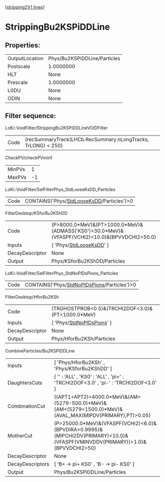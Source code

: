 [[stripping21r1 lines]](./stripping21r1-index)

# StrippingBu2KSPiDDLine

## Properties:

|                |                              |
|----------------|------------------------------|
| OutputLocation | Phys/Bu2KSPiDDLine/Particles |
| Postscale      | 1.0000000                    |
| HLT            | None                         |
| Prescale       | 1.0000000                    |
| L0DU           | None                         |
| ODIN           | None                         |

## Filter sequence:

LoKi::VoidFilter/StrippingBu2KSPiDDLineVOIDFilter

|      |                                                               |
|------|---------------------------------------------------------------|
| Code | (recSummaryTrack(LHCb.RecSummary.nLongTracks, TrLONG) \< 250) |

CheckPV/checkPVmin1

|        |     |
|--------|-----|
| MinPVs | 1   |
| MaxPVs | -1  |

LoKi::VoidFilter/SelFilterPhys_StdLooseKsDD_Particles

|      |                                                                                            |
|------|--------------------------------------------------------------------------------------------|
| Code | CONTAINS('Phys/[StdLooseKsDD](./stripping21r1-commonparticles-stdlooseksdd)/Particles')\>0 |

FilterDesktop/KSforBu2KShDD

|                 |                                                                                                       |
|-----------------|-------------------------------------------------------------------------------------------------------|
| Code            | (P\>8000.0\*MeV)&(PT\>1000.0\*MeV)&(ADMASS('KS0')\<30.0\*MeV)&(VFASPF(VCHI2)\<10.0)&(BPVVDCHI2\>50.0) |
| Inputs          | [ 'Phys/[StdLooseKsDD](./stripping21r1-commonparticles-stdlooseksdd)' ]                             |
| DecayDescriptor | None                                                                                                  |
| Output          | Phys/KSforBu2KShDD/Particles                                                                          |

LoKi::VoidFilter/SelFilterPhys_StdNoPIDsPions_Particles

|      |                                                                                                |
|------|------------------------------------------------------------------------------------------------|
| Code | CONTAINS('Phys/[StdNoPIDsPions](./stripping21r1-commonparticles-stdnopidspions)/Particles')\>0 |

FilterDesktop/HforBu2KSh

|                 |                                                                               |
|-----------------|-------------------------------------------------------------------------------|
| Code            | (TRGHOSTPROB\<0.5)&(TRCHI2DOF\<3.0)&(PT\>1000.0\*MeV)                         |
| Inputs          | [ 'Phys/[StdNoPIDsPions](./stripping21r1-commonparticles-stdnopidspions)' ] |
| DecayDescriptor | None                                                                          |
| Output          | Phys/HforBu2KSh/Particles                                                     |

CombineParticles/Bu2KSPiDDLine

|                  |                                                                                                                                      |
|------------------|--------------------------------------------------------------------------------------------------------------------------------------|
| Inputs           | [ 'Phys/HforBu2KSh' , 'Phys/KSforBu2KShDD' ]                                                                                       |
| DaughtersCuts    | { '' : 'ALL' , 'KS0' : 'ALL' , 'pi+' : 'TRCHI2DOF\<3.0' , 'pi-' : 'TRCHI2DOF\<3.0' }                                                 |
| CombinationCut   | ((APT1+APT2)\>4000.0\*MeV)&(AM\>(5279-500.0)\*MeV)&(AM\<(5279+1500.0)\*MeV)&(AVAL_MAX(MIPDV(PRIMARY),PT)\>0.05)                      |
| MotherCut        | (P\>25000.0\*MeV)&(VFASPF(VCHI2)\<6.0)&(BPVDIRA\>0.9995)&(MIPCHI2DV(PRIMARY)\<10.0)&(VFASPF(VMINVDDV(PRIMARY))\>1.0)&(BPVVDCHI2\>50) |
| DecayDescriptor  | None                                                                                                                                 |
| DecayDescriptors | [ 'B+ -\> pi+ KS0' , 'B- -\> pi- KS0' ]                                                                                            |
| Output           | Phys/Bu2KSPiDDLine/Particles                                                                                                         |
